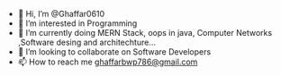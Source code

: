 - 👋 Hi, I’m @Ghaffar0610
- 👀 I’m interested in Programming
- 🌱 I’m currently doing MERN Stack, oops in java, Computer Networks ,Software desing and architechture...
- 💞️ I’m looking to collaborate on Software Developers
- 📫 How to reach me ghaffarbwp786@gmail.com

<!---
Ghaffar0610/Ghaffar0610 is a ✨ special ✨ repository because its `README.md` (this file) appears on your GitHub profile.
You can click the Preview link to take a look at your changes.
--->
